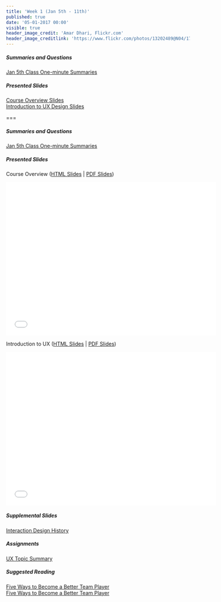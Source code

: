 ```yaml
---
title: 'Week 1 (Jan 5th - 11th)'
published: true
date: '05-01-2017 00:00'
visible: true
header_image_credit: 'Amar Dhari, Flickr.com'
header_image_creditlink: 'https://www.flickr.com/photos/13202489@N04/17656394823/'
---
```


##### Summaries and Questions  
[Jan 5th Class One-minute Summaries](https://canvas.sfu.ca/courses/25492/discussion_topics/440794)

##### Presented Slides  
[Course Overview Slides](http://slides.com/paulhibbitts/cpt-363-slides-placeholder/)  
[Introduction to UX Design Slides](http://slides.com/paulhibbitts/cpt-363-slides-placeholder/)

===

##### Summaries and Questions  
[Jan 5th Class One-minute Summaries](https://canvas.sfu.ca/courses/25492/discussion_topics/440794)

##### Presented Slides  
Course Overview ([HTML Slides](http://slides.com/paulhibbitts/cpt-363-slides-placeholder/) | [PDF Slides](http://1drv.ms/1PKX6bG))  
<div class="embed-responsive embed-responsive-4by3"><iframe class="embed-responsive-item" src="//slides.com/paulhibbitts/cpt-363-slides-placeholder/embed?style=light" width="576" height="420" scrolling="no" frameborder="0" webkitallowfullscreen mozallowfullscreen allowfullscreen></iframe></div>

Introduction to UX ([HTML Slides](http://slides.com/paulhibbitts/cpt-363-slides-placeholder/) | [PDF Slides](http://1drv.ms/1PKX6bG))  
<div class="embed-responsive embed-responsive-4by3"><iframe class="embed-responsive-item" src="//slides.com/paulhibbitts/cpt-363-slides-placeholder/embed?style=light" width="576" height="420" scrolling="no" frameborder="0" webkitallowfullscreen mozallowfullscreen allowfullscreen></iframe></div>

##### Supplemental Slides  
[Interaction Design History](http://www.slideshare.net/mrettig/interaction-design-history)  

##### Assignments
[UX Topic Summary](https://canvas.sfu.ca/courses/25492/assignments/142519)  

##### Suggested Reading  
[Five Ways to Become a Better Team Player](http://www.smashingmagazine.com/2013/09/23/5-step-process-conducting-user-research/)  
<a class="embedly-card" data-card-align="left" href="http://www.forbes.com/sites/dorieclark/2012/03/28/five-ways-to-become-a-better-team-player/">Five Ways to Become a Better Team Player</a>
<script async src="//cdn.embedly.com/widgets/platform.js" charset="UTF-8"></script>
